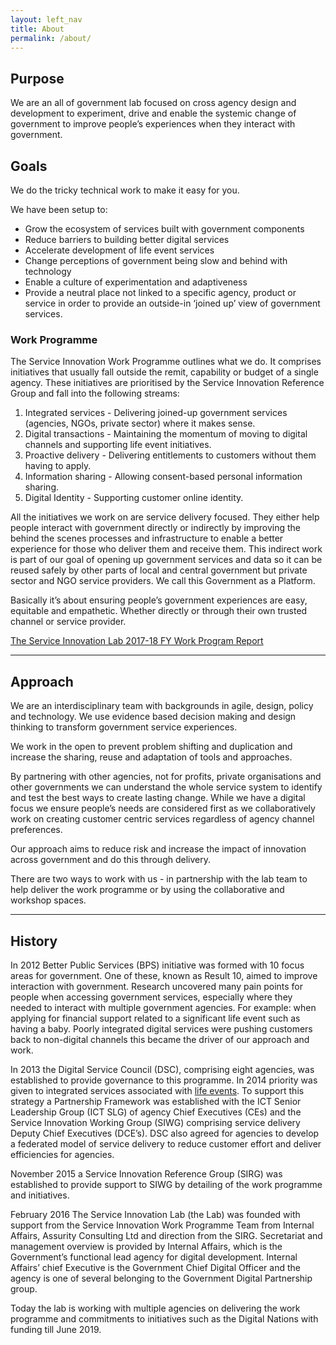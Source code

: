 ```yaml
---
layout: left_nav
title: About
permalink: /about/
---
```


## Purpose
We are an all of government lab focused on cross agency design and development to experiment, drive and enable the systemic change of government to improve people’s experiences when they interact with government.

## Goals
We do the tricky technical work to make it easy for you.

We have been setup to:

- Grow the ecosystem of services built with government components
- Reduce barriers to building better digital services
- Accelerate development of life event services
- Change perceptions of government being slow and behind with technology
- Enable a culture of experimentation and adaptiveness
- Provide a neutral place not linked to a specific agency, product or service in order to provide an outside-in ‘joined up’ view of government services.

### Work Programme
The Service Innovation Work Programme outlines what we do. It comprises initiatives that usually fall outside the remit, capability or budget of a single agency. These initiatives are prioritised by the Service Innovation Reference Group and fall into the following streams:

1. Integrated services - Delivering joined-up government services (agencies, NGOs, private sector) where it makes sense.
2. Digital transactions - Maintaining the momentum of moving to digital channels and supporting life event initiatives.
3. Proactive delivery - Delivering entitlements to customers without them having to apply.
4. Information sharing - Allowing consent-based personal information sharing.
5. Digital Identity - Supporting customer online identity.

All the initiatives we work on are service delivery focused. They either help people interact with government directly or indirectly by improving the behind the scenes processes and infrastructure to enable a better experience for those who deliver them and receive them. This indirect work is part of our goal of opening up government services and data so it can be reused safely by other parts of local and central government but private sector and NGO service providers. We call this Government as a Platform.

Basically it’s about ensuring people’s government experiences are easy, equitable and empathetic. Whether directly or through their own trusted channel or service provider.

[The Service Innovation Lab 2017-18 FY Work Program Report](https://serviceinnovationlab.github.io/2018/07/01/Lab-Report/)

---

## Approach
We are an interdisciplinary team with backgrounds in agile, design, policy and technology. We use evidence based decision making and design thinking to transform government service experiences.

We work in the open to prevent problem shifting and duplication and increase the sharing, reuse and adaptation of tools and approaches.

By partnering with other agencies, not for profits, private organisations and other governments we can understand the whole service system to identify and test the best ways to create lasting change. While we have a digital focus we ensure people’s needs are considered first as we collaboratively work on creating customer centric services regardless of agency channel preferences.

Our approach aims to reduce risk and increase the impact of innovation across government and do this through delivery.

There are two ways to work with us - in partnership with the lab team to help deliver the work programme or by using the collaborative and workshop spaces.

---

## History

In 2012 Better Public Services (BPS) initiative was formed with 10 focus areas for government. One of these, known as Result 10, aimed to improve interaction with government. Research uncovered many pain points for people when accessing government services, especially where they needed to interact with multiple government agencies. For example: when applying for financial support related to a significant life event such as having a baby. Poorly integrated digital services were pushing customers back to non-digital channels this became the driver of our approach and work.

In 2013 the Digital Service Council (DSC), comprising eight agencies, was established to provide governance to this programme. In 2014 priority was given to integrated services associated with [life events](https://www.ict.govt.nz/programmes-and-initiatives/government-service-innovation/result-10/research-exec-intro-methodology-concl/frequency-of-use-and-life-events/). To support this strategy a Partnership Framework was established with the ICT Senior Leadership Group (ICT SLG) of agency Chief Executives (CEs) and the Service Innovation Working Group (SIWG) comprising service delivery Deputy Chief Executives (DCE’s). DSC also agreed for agencies to develop a federated model of service delivery to reduce customer effort and deliver efficiencies for agencies.

November 2015 a Service Innovation Reference Group (SIRG) was established to provide support to SIWG by detailing of the work programme and initiatives.

February 2016 The Service Innovation Lab (the Lab) was founded with support from the Service Innovation Work Programme Team from Internal Affairs, Assurity Consulting Ltd and direction from the SIRG. Secretariat and management overview is provided by Internal Affairs, which is the Government’s functional lead agency for digital development. Internal Affairs’ chief Executive is the Government Chief Digital Officer and the agency is one of several belonging to the Government Digital Partnership group.

Today the lab is working with multiple agencies on delivering the work programme and commitments to initiatives such as the Digital Nations with funding till June 2019.
